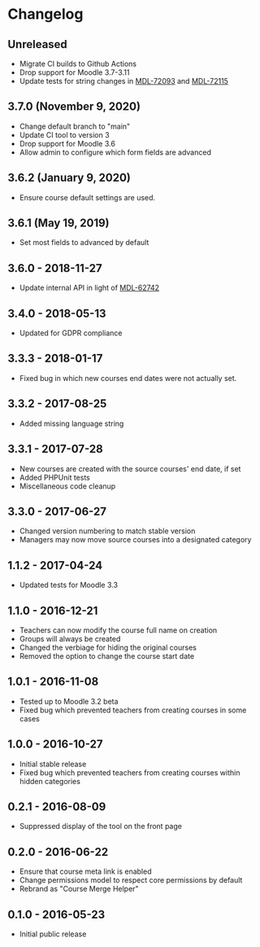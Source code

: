 # Changelog

## Unreleased

- Migrate CI builds to Github Actions
- Drop support for Moodle 3.7-3.11
- Update tests for string changes in [MDL-72093](https://tracker.moodle.org/browse/MDL-72093) and [MDL-72115](https://tracker.moodle.org/browse/MDL-72115)

## 3.7.0 (November 9, 2020)

- Change default branch to "main"
- Update CI tool to version 3
- Drop support for Moodle 3.6
- Allow admin to configure which form fields are advanced

## 3.6.2 (January 9, 2020)

- Ensure course default settings are used.

## 3.6.1 (May 19, 2019)

- Set most fields to advanced by default

## 3.6.0 - 2018-11-27

- Update internal API in light of [MDL-62742](https://tracker.moodle.org/browse/MDL-62742)

## 3.4.0 - 2018-05-13

- Updated for GDPR compliance

## 3.3.3 - 2018-01-17

- Fixed bug in which new courses end dates were not actually set.

## 3.3.2 - 2017-08-25

- Added missing language string

## 3.3.1 - 2017-07-28

- New courses are created with the source courses' end date, if set
- Added PHPUnit tests
- Miscellaneous code cleanup

## 3.3.0 - 2017-06-27

- Changed version numbering to match stable version
- Managers may now move source courses into a designated category

## 1.1.2 - 2017-04-24

- Updated tests for Moodle 3.3

## 1.1.0 - 2016-12-21

- Teachers can now modify the course full name on creation
- Groups will always be created
- Changed the verbiage for hiding the original courses
- Removed the option to change the course start date

## 1.0.1 - 2016-11-08

- Tested up to Moodle 3.2 beta
- Fixed bug which prevented teachers from creating courses in some cases

## 1.0.0 - 2016-10-27

- Initial stable release
- Fixed bug which prevented teachers from creating courses within hidden categories

## 0.2.1 - 2016-08-09

- Suppressed display of the tool on the front page

## 0.2.0 - 2016-06-22

- Ensure that course meta link is enabled
- Change permissions model to respect core permissions by default
- Rebrand as "Course Merge Helper"

## 0.1.0 - 2016-05-23

- Initial public release
